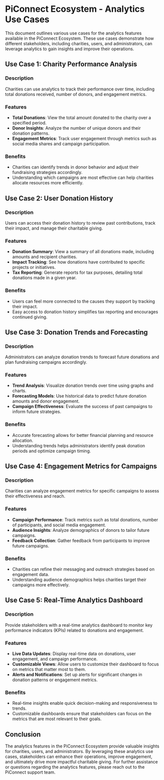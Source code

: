 # PiConnect Ecosystem - Analytics Use Cases

This document outlines various use cases for the analytics features available in the PiConnect Ecosystem. These use cases demonstrate how different stakeholders, including charities, users, and administrators, can leverage analytics to gain insights and improve their operations.

## Use Case 1: Charity Performance Analysis

### Description
Charities can use analytics to track their performance over time, including total donations received, number of donors, and engagement metrics.

### Features
- **Total Donations**: View the total amount donated to the charity over a specified period.
- **Donor Insights**: Analyze the number of unique donors and their donation patterns.
- **Engagement Metrics**: Track user engagement through metrics such as social media shares and campaign participation.

### Benefits
- Charities can identify trends in donor behavior and adjust their fundraising strategies accordingly.
- Understanding which campaigns are most effective can help charities allocate resources more efficiently.

## Use Case 2: User Donation History

### Description
Users can access their donation history to review past contributions, track their impact, and manage their charitable giving.

### Features
- **Donation Summary**: View a summary of all donations made, including amounts and recipient charities.
- **Impact Tracking**: See how donations have contributed to specific projects or initiatives.
- **Tax Reporting**: Generate reports for tax purposes, detailing total donations made in a given year.

### Benefits
- Users can feel more connected to the causes they support by tracking their impact.
- Easy access to donation history simplifies tax reporting and encourages continued giving.

## Use Case 3: Donation Trends and Forecasting

### Description
Administrators can analyze donation trends to forecast future donations and plan fundraising campaigns accordingly.

### Features
- **Trend Analysis**: Visualize donation trends over time using graphs and charts.
- **Forecasting Models**: Use historical data to predict future donation amounts and donor engagement.
- **Campaign Effectiveness**: Evaluate the success of past campaigns to inform future strategies.

### Benefits
- Accurate forecasting allows for better financial planning and resource allocation.
- Understanding trends helps administrators identify peak donation periods and optimize campaign timing.

## Use Case 4: Engagement Metrics for Campaigns

### Description
Charities can analyze engagement metrics for specific campaigns to assess their effectiveness and reach.

### Features
- **Campaign Performance**: Track metrics such as total donations, number of participants, and social media engagement.
- **Audience Insights**: Analyze demographics of donors to tailor future campaigns.
- **Feedback Collection**: Gather feedback from participants to improve future campaigns.

### Benefits
- Charities can refine their messaging and outreach strategies based on engagement data.
- Understanding audience demographics helps charities target their campaigns more effectively.

## Use Case 5: Real-Time Analytics Dashboard

### Description
Provide stakeholders with a real-time analytics dashboard to monitor key performance indicators (KPIs) related to donations and engagement.

### Features
- **Live Data Updates**: Display real-time data on donations, user engagement, and campaign performance.
- **Customizable Views**: Allow users to customize their dashboard to focus on metrics that matter most to them.
- **Alerts and Notifications**: Set up alerts for significant changes in donation patterns or engagement metrics.

### Benefits
- Real-time insights enable quick decision-making and responsiveness to trends.
- Customizable dashboards ensure that stakeholders can focus on the metrics that are most relevant to their goals.

## Conclusion

The analytics features in the PiConnect Ecosystem provide valuable insights for charities, users, and administrators. By leveraging these analytics use cases, stakeholders can enhance their operations, improve engagement, and ultimately drive more impactful charitable giving. For further assistance or questions regarding the analytics features, please reach out to the PiConnect support team.
